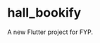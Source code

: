 # hall_bookify

A new Flutter project for FYP.
<!-- Variant: profileUnitTest -->
<!-- Config: debug -->
<!-- Store: D:\Software\SMD_SDK\Sdk\.android\debug.keystore -->
<!-- Alias: AndroidDebugKey -->


<!-- keyhash generate by : keytool -exportcert -alias androiddebugkey -keystore "C:\Users\arham\.android\debug.keystore" | "C:\ssl\bin\openssl" sha1 -binary | "C:\ssl\bin\openssl" base64 -->


<!-- Invalid argument(s): A directory corresponding to fileSystemPath "C:\Users\arham\AppData\Local\Pub\Cache\hosted\pub.dartlang.org\devtools-2.9.2\build" could not be found -->
<!-- Sol: (run in terminal) dart pub global activate devtools -v 2.8.0 -->

<!-- ScrollController not attached to any scroll views. -->
<!-- sol: Surround with if condition(page: splash screen(getStartedScreen) :  final _scrollController = ScrollController(); if (_scrollController.hasClients)  -->
<!-- W/Firestore(22676): (24.0.0) [WriteStream]: (2e0d129) Stream closed with status: Status{code=NOT_FOUND,
 description=The project hall-bookify does not exist or it does not contain an active Cloud Datastore or Cloud Firestore database.
  Please visit http://console.cloud.google.com to create a project or https://console.cloud.google.com/datastore/setup?project=hall-bookify to add a Cloud Datastore
  or Cloud Firestore database. Note that Cloud Datastore or Cloud Firestore always have an associated App Engine app and this app must not be disabled., cause=null}. -->

<!--   To solve: -->
<!-- devtools-2.9.2\build" could not be found -->
<!-- Null check operator used on a null value -->